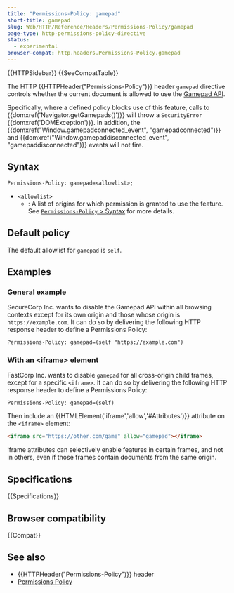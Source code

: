 ```yaml
---
title: "Permissions-Policy: gamepad"
short-title: gamepad
slug: Web/HTTP/Reference/Headers/Permissions-Policy/gamepad
page-type: http-permissions-policy-directive
status:
  - experimental
browser-compat: http.headers.Permissions-Policy.gamepad
---
```


{{HTTPSidebar}} {{SeeCompatTable}}

The HTTP {{HTTPHeader("Permissions-Policy")}} header `gamepad` directive controls whether the current document is allowed to use the [Gamepad API](/en-US/docs/Web/API/Gamepad_API).

Specifically, where a defined policy blocks use of this feature, calls to {{domxref('Navigator.getGamepads()')}} will throw a `SecurityError` {{domxref('DOMException')}}. In addition, the {{domxref("Window.gamepadconnected_event", "gamepadconnected")}} and {{domxref("Window.gamepaddisconnected_event", "gamepaddisconnected")}} events will not fire.

## Syntax

```http
Permissions-Policy: gamepad=<allowlist>;
```

- `<allowlist>`
  - : A list of origins for which permission is granted to use the feature. See [`Permissions-Policy` > Syntax](/en-US/docs/Web/HTTP/Reference/Headers/Permissions-Policy#syntax) for more details.

## Default policy

The default allowlist for `gamepad` is `self`.

## Examples

### General example

SecureCorp Inc. wants to disable the Gamepad API within all browsing contexts except for its own origin and those whose origin is `https://example.com`.
It can do so by delivering the following HTTP response header to define a Permissions Policy:

```http
Permissions-Policy: gamepad=(self "https://example.com")
```

### With an \<iframe> element

FastCorp Inc. wants to disable `gamepad` for all cross-origin child frames, except for a specific `<iframe>`.
It can do so by delivering the following HTTP response header to define a Permissions Policy:

```http
Permissions-Policy: gamepad=(self)
```

Then include an {{HTMLElement('iframe','allow','#Attributes')}} attribute on the `<iframe>` element:

```html
<iframe src="https://other.com/game" allow="gamepad"></iframe>
```

iframe attributes can selectively enable features in certain frames, and not in others, even if those frames contain documents from the same origin.

## Specifications

{{Specifications}}

## Browser compatibility

{{Compat}}

## See also

- {{HTTPHeader("Permissions-Policy")}} header
- [Permissions Policy](/en-US/docs/Web/HTTP/Guides/Permissions_Policy)
